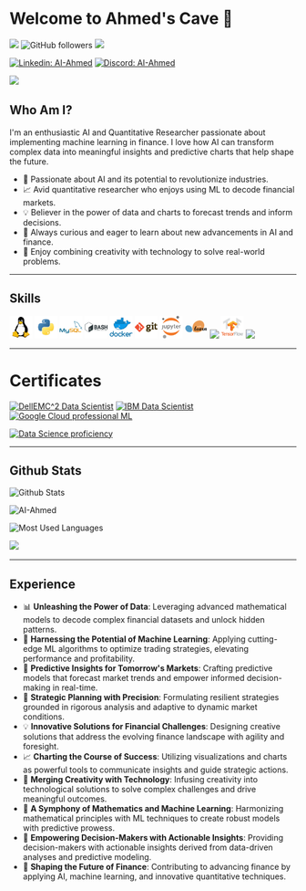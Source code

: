 # Welcome to Ahmed's Cave 👋
[![](https://visitor-badge.laobi.icu/badge?page_id=AI-Ahmed.AI-Ahmed)](https://visitor-badge.laobi.icu/badge?page_id=AI-Ahmed.AI-Ahmed)
![GitHub followers](https://img.shields.io/github/followers/AI-Ahmed?label=Follow&style=social)
[![](https://img.shields.io/github/stars/AI-Ahmed?color=fefb7b&logo=Undertale)](https://github-readme-stats.vercel.app/api?username=AI-Ahmed&hide_title=false&hide_border=true&show_icons=true&include_all_commits=true&line_height=20&bg_color=0,EC6C6C,FFD479,FFFC79,73FA79&theme=graywhite&locale=cn)

[![Linkedin: AI-Ahmed](https://img.shields.io/badge/-Ahmed-blue?style=flat-square&logo=Linkedin&logoColor=white&link=https://www.linkedin.com/in/ai-ahmed/)](https://www.linkedin.com/in/ai-ahmed/)
[![Discord: AI-Ahmed](https://img.shields.io/badge/-Ahmed-black?style=flat-square&logo=Discord&logoColor=white&link=https://discord.com/users/AI-Ahmed#7279)](https://discord.com/users/AI-Ahmed#7279)

<a href="https://github.com/AI-Ahmed/readme-components">
<img  src="https://readme-components.vercel.app/api?component=stackoverflow&stackoverflowid=14473118&textfill=black&fill=linear-gradient%2862deg%2C%20%238EC5FC%200%25%2C%20%23E0C3FC%20100%25%29%3B%0A">
</a>
</p>

## Who Am I?

I'm an enthusiastic AI and Quantitative Researcher passionate about implementing machine learning in finance. I love how AI can transform complex data into meaningful insights and predictive charts that help shape the future.

- 🤖 Passionate about AI and its potential to revolutionize industries.
- 📈 Avid quantitative researcher who enjoys using ML to decode financial markets.
- 💡 Believer in the power of data and charts to forecast trends and inform decisions.
- 🌟 Always curious and eager to learn about new advancements in AI and finance.
- 🎨 Enjoy combining creativity with technology to solve real-world problems.

---

## Skills
<code><img height="40" src="https://raw.githubusercontent.com/github/explore/80688e429a7d4ef2fca1e82350fe8e3517d3494d/topics/linux/linux.png"></code>
<code><img height="40" src="https://raw.githubusercontent.com/github/explore/80688e429a7d4ef2fca1e82350fe8e3517d3494d/topics/python/python.png"></code>
<code><img src="https://raw.githubusercontent.com/devicons/devicon/master/icons/mysql/mysql-original-wordmark.svg" alt="mysql" height="40"/></code>
<code><img height="40" src="https://raw.githubusercontent.com/github/explore/80688e429a7d4ef2fca1e82350fe8e3517d3494d/topics/bash/bash.png"></code>
<code><img height="40" src="https://raw.githubusercontent.com/github/explore/80688e429a7d4ef2fca1e82350fe8e3517d3494d/topics/docker/docker.png"></code>
<code><img height="40" src="https://raw.githubusercontent.com/github/explore/80688e429a7d4ef2fca1e82350fe8e3517d3494d/topics/git/git.png"></code>
<code><img height="40" src="https://raw.githubusercontent.com/github/explore/80688e429a7d4ef2fca1e82350fe8e3517d3494d/topics/jupyter-notebook/jupyter-notebook.png"></code>
<code><img height="40" src="https://raw.githubusercontent.com/github/explore/80688e429a7d4ef2fca1e82350fe8e3517d3494d/topics/scikit-learn/scikit-learn.png"></code>
<code><img height="35" src="https://github.com/AI-Ahmed/AI-Ahmed/assets/72295771/5ae8848a-9d74-41c6-99ef-41c6d56166e7"></code>
<code><img height="40" src="https://raw.githubusercontent.com/github/explore/80688e429a7d4ef2fca1e82350fe8e3517d3494d/topics/tensorflow/tensorflow.png"></code>
<code><img height="28" src="https://github.com/AI-Ahmed/AI-Ahmed/assets/72295771/003881be-1c4c-402f-b73f-7a15fea5cd3b"></code>

---

# Certificates
[![$DellEMC^2$ Data Scientist](https://img.shields.io/badge/DellEMC%20DS-Associate-green)](https://www.certmetrics.com/dell/public/verification.aspx?mainContent_txtVerificationCode=4TRDHEL6JER4195S)
[![IBM Data Scientist](https://img.shields.io/badge/IBM%20DS-Professional-blue)](https://credentials.edx.org/credentials/7a4b5b0484054419832be81568f80ce8/)
[![Google Cloud professional ML](https://img.shields.io/badge/GCP%20ML-Professional-blue)](https://googlecourses.qwiklabs.com/public_profiles/9dab7717-aa8c-4e17-8d31-0580a4c33efd)

[![Data Science proficiency](https://img.shields.io/badge/Data%20Science-Professional-red)](https://credentials.edx.org/credentials/7a4b5b0484054419832be81568f80ce8/)

---
## **Github Stats**

![Github Stats](https://github-readme-stats.vercel.app/api?username=AI-Ahmed&show_icons=true&theme=tokyonight)


<p><img src="https://github-readme-streak-stats.herokuapp.com/?user=AI-Ahmed&theme=material-palenight&hide_border=false" alt="AI-Ahmed" /></p>

![Most Used Languages](https://github-readme-stats.vercel.app/api/top-langs/?username=AI-Ahmed&layout=compact&text_color=ffffff&icon_color=FF6C00&theme=tokyonight&langs_count=10)

![](https://github-profile-trophy.vercel.app/?username=AI-Ahmed&theme=dracula&no-frame=true&row=1&&margin-w=20&no-bg=true)

---
## Experience

- 📊 **Unleashing the Power of Data**: Leveraging advanced mathematical models to decode complex financial datasets and unlock hidden patterns.
- 🚀 **Harnessing the Potential of Machine Learning**: Applying cutting-edge ML algorithms to optimize trading strategies, elevating performance and profitability.
- 🔮 **Predictive Insights for Tomorrow's Markets**: Crafting predictive models that forecast market trends and empower informed decision-making in real-time.
- 🎯 **Strategic Planning with Precision**: Formulating resilient strategies grounded in rigorous analysis and adaptive to dynamic market conditions.
- 💡 **Innovative Solutions for Financial Challenges**: Designing creative solutions that address the evolving finance landscape with agility and foresight.
- 📈 **Charting the Course of Success**: Utilizing visualizations and charts as powerful tools to communicate insights and guide strategic actions.
- 🎨 **Merging Creativity with Technology**: Infusing creativity into technological solutions to solve complex challenges and drive meaningful outcomes.
- 🔢 **A Symphony of Mathematics and Machine Learning**: Harmonizing mathematical principles with ML techniques to create robust models with predictive prowess.
- 📝 **Empowering Decision-Makers with Actionable Insights**: Providing decision-makers with actionable insights derived from data-driven analyses and predictive modeling.
- 🌟 **Shaping the Future of Finance**: Contributing to advancing finance by applying AI, machine learning, and innovative quantitative techniques.
